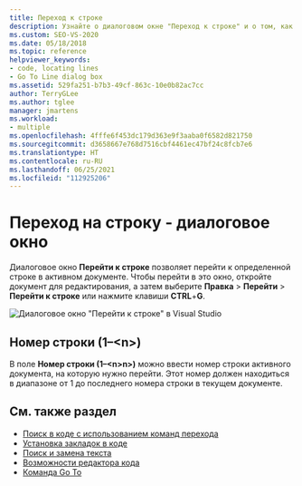 ```yaml
---
title: Переход к строке
description: Узнайте о диалоговом окне "Переход к строке" и о том, как оно позволяет перейти к определенной строке в активном документе.
ms.custom: SEO-VS-2020
ms.date: 05/18/2018
ms.topic: reference
helpviewer_keywords:
- code, locating lines
- Go To Line dialog box
ms.assetid: 529fa251-b7b3-49cf-863c-10e0b82ac7cc
author: TerryGLee
ms.author: tglee
manager: jmartens
ms.workload:
- multiple
ms.openlocfilehash: 4fffe6f453dc179d363e9f3aaba0f6582d821750
ms.sourcegitcommit: d3658667e768d7516cbf4461ec47bf24c8fcb7e6
ms.translationtype: HT
ms.contentlocale: ru-RU
ms.lasthandoff: 06/25/2021
ms.locfileid: "112925206"
---
```

# <a name="go-to-line-dialog-box"></a>Переход на строку - диалоговое окно

Диалоговое окно **Перейти к строке** позволяет перейти к определенной строке в активном документе. Чтобы перейти в это окно, откройте документ для редактирования, а затем выберите **Правка** > **Перейти** > **Перейти к строке** или нажмите клавиши **CTRL**+**G**.

![Диалоговое окно "Перейти к строке" в Visual Studio](media/go-to-line-dialog-box.png)

## <a name="line-number-1---n"></a>Номер строки (1–\<n>)

В поле **Номер строки (1–\<n>n>)** можно ввести номер строки активного документа, на которую нужно перейти. Этот номер должен находиться в диапазоне от 1 до последнего номера строки в текущем документе.

## <a name="see-also"></a>См. также раздел

- [Поиск в коде с использованием команд перехода](../../ide/go-to.md)
- [Установка закладок в коде](../../ide/setting-bookmarks-in-code.md)
- [Поиск и замена текста](../../ide/finding-and-replacing-text.md)
- [Возможности редактора кода](../../ide/writing-code-in-the-code-and-text-editor.md)
- [Команда Go To](go-to-command.md)
